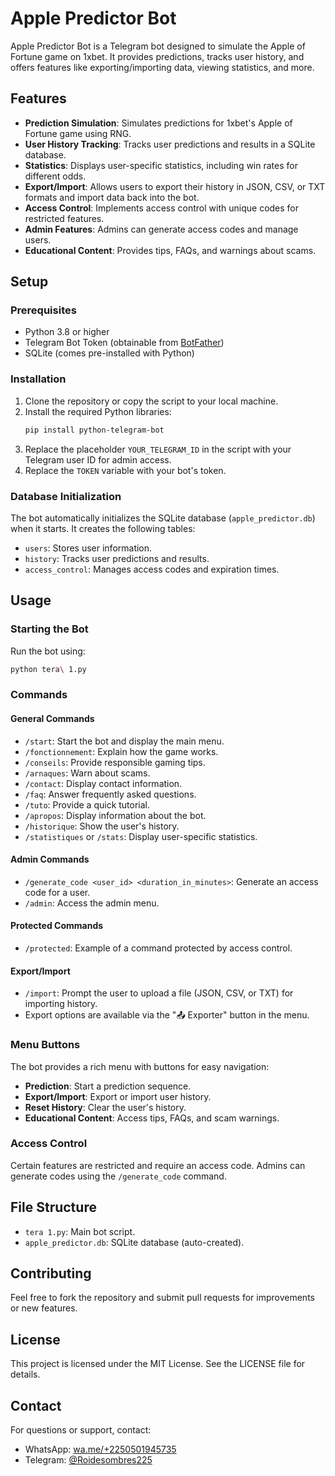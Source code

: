 # Apple Predictor Bot

Apple Predictor Bot is a Telegram bot designed to simulate the Apple of Fortune game on 1xbet. It provides predictions, tracks user history, and offers features like exporting/importing data, viewing statistics, and more.

## Features

- **Prediction Simulation**: Simulates predictions for 1xbet's Apple of Fortune game using RNG.
- **User History Tracking**: Tracks user predictions and results in a SQLite database.
- **Statistics**: Displays user-specific statistics, including win rates for different odds.
- **Export/Import**: Allows users to export their history in JSON, CSV, or TXT formats and import data back into the bot.
- **Access Control**: Implements access control with unique codes for restricted features.
- **Admin Features**: Admins can generate access codes and manage users.
- **Educational Content**: Provides tips, FAQs, and warnings about scams.

## Setup

### Prerequisites

- Python 3.8 or higher
- Telegram Bot Token (obtainable from [BotFather](https://core.telegram.org/bots#botfather))
- SQLite (comes pre-installed with Python)

### Installation

1. Clone the repository or copy the script to your local machine.
2. Install the required Python libraries:
   ```bash
   pip install python-telegram-bot
   ```
3. Replace the placeholder `YOUR_TELEGRAM_ID` in the script with your Telegram user ID for admin access.
4. Replace the `TOKEN` variable with your bot's token.

### Database Initialization

The bot automatically initializes the SQLite database (`apple_predictor.db`) when it starts. It creates the following tables:
- `users`: Stores user information.
- `history`: Tracks user predictions and results.
- `access_control`: Manages access codes and expiration times.

## Usage

### Starting the Bot

Run the bot using:
```bash
python tera\ 1.py
```

### Commands

#### General Commands
- `/start`: Start the bot and display the main menu.
- `/fonctionnement`: Explain how the game works.
- `/conseils`: Provide responsible gaming tips.
- `/arnaques`: Warn about scams.
- `/contact`: Display contact information.
- `/faq`: Answer frequently asked questions.
- `/tuto`: Provide a quick tutorial.
- `/apropos`: Display information about the bot.
- `/historique`: Show the user's history.
- `/statistiques` or `/stats`: Display user-specific statistics.

#### Admin Commands
- `/generate_code <user_id> <duration_in_minutes>`: Generate an access code for a user.
- `/admin`: Access the admin menu.

#### Protected Commands
- `/protected`: Example of a command protected by access control.

#### Export/Import
- `/import`: Prompt the user to upload a file (JSON, CSV, or TXT) for importing history.
- Export options are available via the "📤 Exporter" button in the menu.

### Menu Buttons

The bot provides a rich menu with buttons for easy navigation:
- **Prediction**: Start a prediction sequence.
- **Export/Import**: Export or import user history.
- **Reset History**: Clear the user's history.
- **Educational Content**: Access tips, FAQs, and scam warnings.

### Access Control

Certain features are restricted and require an access code. Admins can generate codes using the `/generate_code` command.

## File Structure

- `tera 1.py`: Main bot script.
- `apple_predictor.db`: SQLite database (auto-created).

## Contributing

Feel free to fork the repository and submit pull requests for improvements or new features.

## License

This project is licensed under the MIT License. See the LICENSE file for details.

## Contact

For questions or support, contact:
- WhatsApp: [wa.me/+2250501945735](https://wa.me/+2250501945735)
- Telegram: [@Roidesombres225](https://t.me/Roidesombres225)
